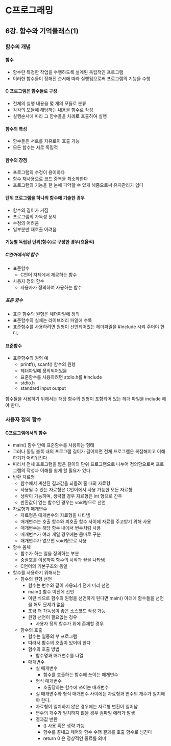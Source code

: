 # C프로그래밍

## 6강. 함수와 기억클래스(1)

### 함수의 개념

#### 함수

- 함수란 특정한 작업을 수행하도록 설계된 독립적인 프로그램
- 이러한 함수들이 정해진 순서에 따라 실행됨으로써 프로그램의 기능을 수행

#### C 프로그램은 함수들로 구성

- 전체의 실행 내용을 몇 개의 모듈로 분류
- 각각의 모듈에 해당하는 내용을 함수로 작성
- 실행순서에 따라 그 함수들을 차례로 호출하여 실행

#### 함수의 특성

- 함수들은 서로를 자유로이 호출 가능
- 모든 함수는 서로 독립적

#### 함수의 장점

- 프로그램의 수정이 용이하다
- 함수 재사용으로 코드 중복을 최소화한다
- 프로그램의 기능을 한 눈에 파악할 수 있게 해줌으로써 유지관리가 쉽다

#### 단위 프로그램을 하나의 함수에 기술한 경우

- 함수의 길이가 커짐
- 프로그램의 가독성 문제
- 수정의 어려움
- 일부분만 재호출 어려움

#### 기능별 독립된 단위(함수)로 구성한 경우(효율적)

##### C언어에서의 함수

- 표준함수
  - C언어 자체에서 제공하는 함수
- 사용자 정의 함수
  - 사용자가 정의하여 사용하는 함수

##### 표준 함수

- 표준 함수의 원형은 헤더파일에 정의
- 표준함수의 실체는 라이브러리 파일에 수록
- 표준함수를 사용하려면 원형이 선언되어있는 헤더파일을 #include 시켜 주어야 한다.

#### 표준함수

- 표준함수의 원형 예
  - printf(), scanf() 함수의 원형
  - 헤더파일에 정의되어있음
  - 표준함수를 사용하려면 stdio.h를 #include
  - stdio.h
  - standard input output

함수들을 사용하기 위해서는 해당 함수의 원형이 포함되어 있는 헤더 파일을 include 해야 한다.

### 사용자 정의 함수

#### C프로그램에서의 함수

- main() 함수 안에 표준함수를 사용하는 형태
- 그러나 동일 블록 내의 프로그램 길이가 길어지면 전체 프로그램은 복잡해지고 이해하기가 어려워진다
- 따라서 전체 프로그램을 짧은 길이의 단위 프로그램으로 나누어 정의함으로써 프로그램의 작성과 이해를 쉽게 할 필요가 있다.
- 반환 자료형
  - 함수에서 계산된 결과값을 되돌려 줄 때의 자료형
  - 사용될 수 있는 자료형은 C언어에서 사용 가능한 모든 자료형
  - 생략이 가능하며, 생략할 경우 자료형은 int 형으로 간주
  - 반환값이 없는 함수인 경우는 void형으로 선언
- 자료형과 매개변수
  - 자료형은 매개변수의 자료형을 나타냄
  - 매개변수는 호출 함수와 피호출 함수 사이에 자료를 주고받기 위해 사용
  - 매개변수는 해당 함수 내에서 변수처럼 사용
  - 매개변수가 여러 개일 경우에는 콤마로 구분
  - 매개변수가 없으면 void형으로 사용
- 함수 몸체
  - 함수가 하는 일을 정의하는 부분
  - 중괄호를 이용하여 함수의 시작과 끝을 나타냄
  - C언어의 기본구조와 동일
- 함수를 사용하기 위해서는
  - 함수의 원형 선언
    - 함수는 변수와 같이 사용되기 전에 미리 선언
    - main() 함수 이전에 선언
    - 이런 식으로 함수의 원형을 선언하게 된다면 main() 아래에 함수들을 선언을 해도 문제가 없음
    - 조금 더 가독성이 좋은 소스코드 작성 가능
    - 원형 선언이 필요없는 경우
      - 사용자 정의 함수가 위에 존재할 경우
  - 함수의 호출
    - 함수는 일종의 부 프로그램
    - 따라서 함수의 호출이 있어야 한다
    - 함수의 호출 방법
      - 함수명과 매개변수를 나열
    - 매개변수
      - 실 매개변수
        - 함수를 호출하는 함수에 쓰이는 매개변수
      - 형식 매개변수
        - 호출당하는 함수에 쓰이는 매개변수
      - 실 매개변수와 형식 매개변수 사이에는 자료형과 변수의 개수가 일치해야 한다.
      - 자료형이 일치하지 않은 경우에는 자료형 변환이 일어남
      - 변수의 개수가 일치하지 않을 경우 컴파일 에러가 발생
      - 결과값 반환
        - () 사용 혹은 생략 가능
        - 함수를 끝내고 제어와 함수 수행 결과를 호출 함수로 넘긴다
        - return 0 은 정상적인 종료를 의미
